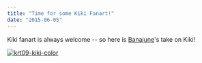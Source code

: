 ```yaml
---
title: "Time for some Kiki Fanart!"
date: "2015-06-05"
---
```


Kiki fanart is always welcome -- so here is [Banajune](http://www.pixiv.net/member.php?id=387261)'s take on Kiki!

[![krt09-kiki-color](../images/krt09-kiki-color.jpeg)](https://krita.org/wp-content/uploads/2015/06/krt09-kiki-color.jpeg)
